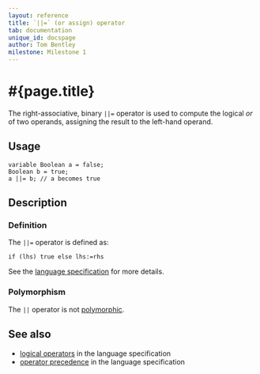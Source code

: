 ```yaml
---
layout: reference
title: `||=` (or assign) operator
tab: documentation
unique_id: docspage
author: Tom Bentley
milestone: Milestone 1
---
```


# #{page.title}

The right-associative, binary `||=` operator is used to compute the 
logical *or* of two operands, assigning the result to the left-hand operand. 

## Usage 

    variable Boolean a = false;
    Boolean b = true;
    a ||= b; // a becomes true

## Description

### Definition

The `||=` operator is defined as:

    if (lhs) true else lhs:=rhs

See the [language specification](#{site.urls.spec}#logical) for 
more details.

### Polymorphism

The `||` operator is not [polymorphic](/documentation/reference/operator/operator-polymorphism). 

## See also

* [logical operators](#{site.urls.spec}#logical) in the 
  language specification
* [operator precedence](#{site.urls.spec}#operatorprecedence) in the 
  language specification

